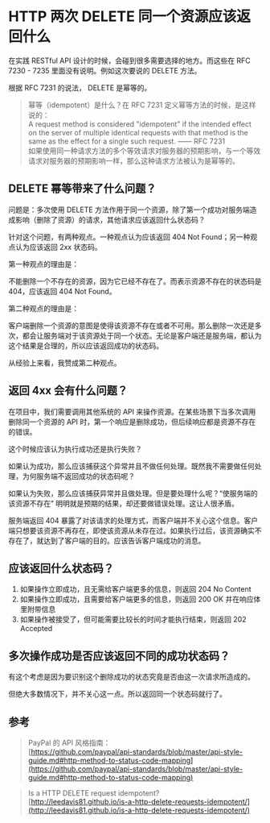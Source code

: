 # HTTP 两次 DELETE 同一个资源应该返回什么


在实践 RESTful API 设计的时候，会碰到很多需要选择的地方。而这些在 RFC 7230 - 7235 里面没有说明。例如这次要说的 DELETE 方法。

根据 RFC 7231 的说法， DELETE 是幂等的。

<!-- more -->

> 幂等（idempotent）是什么？在 RFC 7231 定义幂等方法的时候，是这样说的：    
> A request method is considered "idempotent" if the intended effect on the server of multiple identical requests with that method is the same as the effect for a single such request. —— RFC 7231  
> 如果使用同一种请求方法的多个等效请求对服务器的预期影响，与一个等效请求对服务器的预期影响一样，那么这种请求方法被认为是幂等的。

## DELETE 幂等带来了什么问题？ 

问题是：多次使用 DELETE 方法作用于同一个资源，除了第一个成功对服务端造成影响（删除了资源）的请求，其他请求应该返回什么状态码？

针对这个问题，有两种观点。一种观点认为应该返回 404 Not Found；另一种观点认为应该返回 2xx 状态码。

第一种观点的理由是：  

不能删除一个不存在的资源，因为它已经不存在了。而表示资源不存在的状态码是 404，应该返回 404 Not Found。

第二种观点的理由是：  

客户端删除一个资源的意图是使得该资源不存在或者不可用。那么删除一次还是多次，都会让服务端对于该资源处于同一个状态。无论是客户端还是服务端，都认为这个结果是合理的，所以应该返回成功的状态码。

从经验上来看，我赞成第二种观点。

## 返回 4xx 会有什么问题？

在项目中，我们需要调用其他系统的 API 来操作资源。在某些场景下当多次调用删除同一个资源的 API 时，第一个响应是删除成功，但后续响应都是资源不存在的错误。

这个时候应该认为执行成功还是执行失败？

如果认为成功，那么应该捕获这个异常并且不做任何处理。既然我不需要做任何处理，为何服务端不返回成功的状态码呢？

如果认为失败，那么应该捕获异常并且做处理。但是要处理什么呢？“使服务端的该资源不存在” 明明就是预期的结果，却还要做错误处理。这让人很矛盾。

服务端返回 404 暴露了对该请求的处理方式，而客户端并不关心这个信息。客户端只想要该资源不再存在，即使该资源从未存在过。如果执行过后，该资源确实不存在了，就达到了客户端的目的。应该告诉客户端成功的消息。

## 应该返回什么状态码？

1. 如果操作立即成功，且无需给客户端更多的信息，则返回 204 No Content 
2. 如果操作立即成功，且需要给客户端更多的信息，则返回 200 OK 并在响应体里附带信息 
3. 如果操作被接受了，但可能需要比较长的时间才能执行结束，则返回 202 Accepted

## 多次操作成功是否应该返回不同的成功状态码？

有这个考虑是因为要识别这个删除成功的状态究竟是否由这一次请求所造成的。

但绝大多数情况下，并不关心这一点。所以返回同一个状态码就行了。


## 参考

> PayPal 的 API 风格指南：  
> [https://github.com/paypal/api-standards/blob/master/api-style-guide.md#http-method-to-status-code-mapping](https://github.com/paypal/api-standards/blob/master/api-style-guide.md#http-method-to-status-code-mapping)

> Is a HTTP DELETE request idempotent?  
> [http://leedavis81.github.io/is-a-http-delete-requests-idempotent/](http://leedavis81.github.io/is-a-http-delete-requests-idempotent/)




